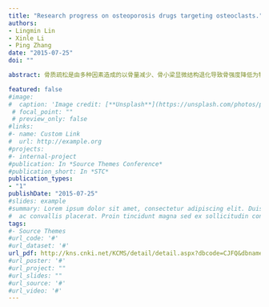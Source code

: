 ```yaml
---
title: "Research progress on osteoporosis drugs targeting osteoclasts."
authors:
- Lingmin Lin
- Xinle Li
- Ping Zhang
date: "2015-07-25"
doi: ""

abstract: 骨质疏松是由多种因素造成的以骨量减少、骨小梁显微结构退化导致骨强度降低为特征的全身性骨骼退行变化，患者常有腰背部或者全身无特征性疼痛，脆性骨折及呼吸系统受影响等症状。骨质疏松是全球性的慢性病。2014 年美国休斯敦美国骨矿盐研究会年会报道，美国将会有1 /2 的老年女性以及1 /3 的老年男性将会发生骨质疏松性骨折。据调查，巴西绝经后骨质疏松患病率为15% － 33%，我国人群40 岁以上骨质疏松患病率约20%。骨质疏松患病率高，骨折率高，严重影响了中老年人的生活质量。目前骨质疏松的治疗主要有抗骨吸收与促骨形成治疗。抗骨吸收药物主要有双膦酸盐，雷洛昔芬，奥达卡替，狄诺塞麦等。其中双膦酸盐类药物是现在最常用的药物，干扰破骨前体细胞附着; 同时诱导破骨细胞凋亡，从而抑制骨吸收。但其长期使用有颚骨坏死，非典型性股骨坏死，损伤心血管系统，肾衰等风险。雷洛昔芬是选择性雌激素受体调节剂，可与不同雌激素受体结合，可以促使破骨细胞凋亡，抑制ＲANKL 诱导的破骨分化，从而抑制骨吸收，但存在潮热与静脉血栓等副作用。狄诺塞麦是ＲANKL 单克隆抗体，特异性阻断ＲANKL /ＲANK 通路，促进破骨细胞凋亡，减少破骨细胞分化，抑制骨吸收。但是狄诺塞麦的长期疗效仍需进一步探究。奥达卡提是组织蛋白酶K 抑制剂，可抑制破骨细胞功能，从而抑制骨吸收; 其特异性高，可逃避溶酶体，体内半寿期较长，使用前景乐观。但仍需进一步实验数据评估其是否其对人体的不良效果。促骨形成的药物主要有甲状旁腺素类药物，其虽可重建骨微环境、增加骨密度，但价格昂贵且有肿瘤风险。随着对骨分子生物学的深入认识，靶定治疗骨质疏松的药物正在逐渐增多。不同药物具有不同的适应症，单一抑制骨吸收或促进骨形成都有其局限性。Salubrinal 是一种小分子量合成药物，可通过抑制真核翻译起始因子eIF2α 的去磷酸化，同时抑制破骨细胞发育。研究证明，此药是内质网应激的抑制剂，且对神经细胞、软骨细胞、肝细胞等均有积极作用。因此该药对骨质疏松的治疗前景十分乐观。至今，我们已证实Salubrinal 对卵巢去势动物所致的骨质疏松具有增加骨密度和提高骨容积的疗效。但Salubrinal 对骨质疏松治疗具体的分子机制至今未明。因此，下一步我们将继续研究Salubrinal 治疗中的分子机制。

featured: false
#image:
#  caption: 'Image credit: [**Unsplash**](https://unsplash.com/photos/pLCdAaMFLTE)'
 # focal_point: ""
 # preview_only: false
#links:
#- name: Custom Link
#  url: http://example.org
#projects:
#- internal-project
#publication: In *Source Themes Conference*
#publication_short: In *STC*
publication_types:
- "1"
publishDate: "2015-07-25"
#slides: example
#summary: Lorem ipsum dolor sit amet, consectetur adipiscing elit. Duis posuere tellus
#  ac convallis placerat. Proin tincidunt magna sed ex sollicitudin condimentum.
tags:
#- Source Themes
#url_code: '#'
#url_dataset: '#'
url_pdf: http://kns.cnki.net/KCMS/detail/detail.aspx?dbcode=CJFQ&dbname=CJFDLAST2015&filename=ZMYX201514207&v=MTc3MjR1eFlTN0RoMVQzcVRyV00xRnJDVVJMT2ZiK1JtRmlublc3dkxQeURTZHJHNEg5VE5xNDFGWTRSOGVYMUw=
#url_poster: '#'
#url_project: ""
#url_slides: ""
#url_source: '#'
#url_video: '#'
---
```



